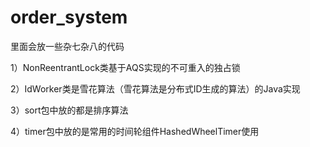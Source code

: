 # order_system
里面会放一些杂七杂八的代码

1）NonReentrantLock类基于AQS实现的不可重入的独占锁

2）IdWorker类是雪花算法（雪花算法是分布式ID生成的算法）的Java实现

3）sort包中放的都是排序算法

4）timer包中放的是常用的时间轮组件HashedWheelTimer使用

